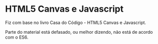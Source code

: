 # HTML5 Canvas e Javascript
Fiz com base no livro Casa do Código - HTML5 Canvas e Javascript.

Parte do material está defasado, ou melhor dizendo, não está de acordo com o ES6.

